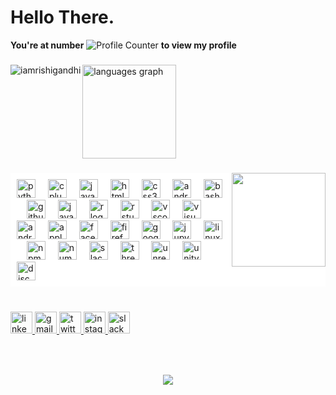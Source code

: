 <h1 align="left">Hello There.</h1>

<div>
  <strong>You're at number</strong> 
  <img src="https://profile-counter.glitch.me/iamrishigandhi/count.svg?" alt="Profile Counter" />
  <strong>to view my profile</strong>
</div>

###

<div align="left">
<p><img align="left" src="https://github-readme-streak-stats.herokuapp.com/?user=iamrishigandhi&theme=dark" alt="iamrishigandhi" /></p>
  
<img src="https://github-readme-stats.vercel.app/api/top-langs?username=iamrishigandhi&locale=en&hide_title=false&layout=compact&card_width=320&langs_count=6&theme=radical&hide_border=true" height="150" alt="languages graph"  />
</div>

###

<img align="right" height="150" src="https://media.giphy.com/media/Cmr1OMJ2FN0B2/giphy.gif"  />

###
<div style="background-color: white; padding: 10px;">
  <div align="left">
    <img src="https://cdn.jsdelivr.net/gh/devicons/devicon/icons/python/python-original.svg" height="30" alt="python logo"  />
    <img width="12" />
    <img src="https://cdn.jsdelivr.net/gh/devicons/devicon/icons/cplusplus/cplusplus-original.svg" height="30" alt="cplusplus logo"  />
    <img width="12" />
    <img src="https://cdn.jsdelivr.net/gh/devicons/devicon/icons/javascript/javascript-original.svg" height="30" alt="javascript logo"  />
    <img width="12" />
    <img src="https://cdn.jsdelivr.net/gh/devicons/devicon/icons/html5/html5-original.svg" height="30" alt="html5 logo"  />
    <img width="12" />
    <img src="https://cdn.jsdelivr.net/gh/devicons/devicon/icons/css3/css3-original.svg" height="30" alt="css3 logo"  />
    <img width="12" />
    <img src="https://cdn.jsdelivr.net/gh/devicons/devicon/icons/androidstudio/androidstudio-original.svg" height="30" alt="androidstudio logo"  />
    <img width="12" />
    <img src="https://cdn.jsdelivr.net/gh/devicons/devicon/icons/bash/bash-original.svg" height="30" alt="bash logo"  />
    <img width="12" />
    <img src="https://cdn.jsdelivr.net/gh/devicons/devicon/icons/github/github-original.svg" height="30" alt="github logo"  />
    <img width="12" />
    <img src="https://cdn.jsdelivr.net/gh/devicons/devicon/icons/java/java-original.svg" height="30" alt="java logo"  />
    <img width="12" />
    <img src="https://cdn.jsdelivr.net/gh/devicons/devicon/icons/r/r-original.svg" height="30" alt="r logo"  />
    <img width="12" />
    <img src="https://cdn.jsdelivr.net/gh/devicons/devicon/icons/rstudio/rstudio-original.svg" height="30" alt="rstudio logo"  />
    <img width="12" />
    <img src="https://cdn.jsdelivr.net/gh/devicons/devicon/icons/vscode/vscode-original.svg" height="30" alt="vscode logo"  />
    <img width="12" />
    <img src="https://cdn.jsdelivr.net/gh/devicons/devicon/icons/visualstudio/visualstudio-plain.svg" height="30" alt="visualstudio logo"  />
    <img width="12" />
    <img src="https://cdn.jsdelivr.net/gh/devicons/devicon/icons/android/android-original.svg" height="30" alt="android logo"  />
    <img width="12" />
    <img src="https://cdn.jsdelivr.net/gh/devicons/devicon/icons/apple/apple-original.svg" height="30" alt="apple logo"  />
    <img width="12" />
    <img src="https://cdn.jsdelivr.net/gh/devicons/devicon/icons/facebook/facebook-original.svg" height="30" alt="facebook logo"  />
    <img width="12" />
    <img src="https://cdn.jsdelivr.net/gh/devicons/devicon/icons/firefox/firefox-original.svg" height="30" alt="firefox logo"  />
    <img width="12" />
    <img src="https://cdn.jsdelivr.net/gh/devicons/devicon/icons/google/google-original.svg" height="30" alt="google logo"  />
    <img width="12" />
    <img src="https://cdn.jsdelivr.net/gh/devicons/devicon/icons/jupyter/jupyter-original.svg" height="30" alt="jupyter logo"  />
    <img width="12" />
    <img src="https://cdn.jsdelivr.net/gh/devicons/devicon/icons/linux/linux-original.svg" height="30" alt="linux logo"  />
    <img width="12" />
    <img src="https://cdn.jsdelivr.net/gh/devicons/devicon/icons/npm/npm-original-wordmark.svg" height="30" alt="npm logo"  />
    <img width="12" />
    <img src="https://cdn.jsdelivr.net/gh/devicons/devicon/icons/numpy/numpy-original.svg" height="30" alt="numpy logo"  />
    <img width="12" />
    <img src="https://cdn.jsdelivr.net/gh/devicons/devicon/icons/slack/slack-original.svg" height="30" alt="slack logo"  />
    <img width="12" />
    <img src="https://cdn.jsdelivr.net/gh/devicons/devicon/icons/threejs/threejs-original.svg" height="30" alt="threejs logo"  />
    <img width="12" />
    <img src="https://cdn.jsdelivr.net/gh/devicons/devicon/icons/unrealengine/unrealengine-original.svg" height="30" alt="unrealengine logo"  />
    <img width="12" />
    <img src="https://cdn.jsdelivr.net/gh/devicons/devicon/icons/unity/unity-original.svg" height="30" alt="unity logo"  />
    <img width="12" />
    <img src="https://cdn.simpleicons.org/discord/5865F2" height="30" alt="discord logo"  />
  </div>
</div>

###

<br clear="both">

<div align="left">
  <a href="https://www.linkedin.com/in/iamrishigandhi/" target="_blank">
    <img src="https://img.shields.io/static/v1?message=LinkedIn&logo=linkedin&label=&color=0077B5&logoColor=white&labelColor=&style=for-the-badge" height="35" alt="linkedin logo"  />
  </a>
  <a href="mailto:rishigandhi2002@gmail.com" target="_blank">
    <img src="https://img.shields.io/static/v1?message=Gmail&logo=gmail&label=&color=c71610&logoColor=white&labelColor=&style=for-the-badge" height="35" alt="gmail logo"  />
  </a>
  <a href="https://twitter.com/i8rishigandhi" target="_blank">
    <img src="https://img.shields.io/static/v1?message=X&logo=twitter&label=&color=000000&logoColor=white&labelColor=&style=for-the-badge" height="35" alt="twitter logo"  />
  </a>
  <a href="https://www.instagram.com/iamrishigandhi/" target="_blank">
    <img src="https://img.shields.io/static/v1?message=Instagram&logo=instagram&label=&color=D62976&logoColor=white&labelColor=&style=for-the-badge" height="35" alt="instagram logo"  />
  </a>
  <img src="https://img.shields.io/static/v1?message=Slack&logo=slack&label=&color=185F34&logoColor=white&labelColor=&style=for-the-badge" height="35" alt="slack logo"  />
</div>

###

<br clear="both">

###

<div align="center">
  <img src="https://profile-counter.glitch.me/iamrishigandhi/count.svg?"  />
</div>

###
